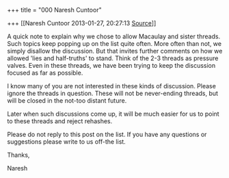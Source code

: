 +++
title = "000 Naresh Cuntoor"

+++
[[Naresh Cuntoor	2013-01-27, 20:27:13 [Source](https://groups.google.com/g/samskrita/c/YFjP_ptzhVQ)]]



A quick note to explain why we chose to allow Macaulay and sister threads. Such topics keep popping up on the list quite often. More often than not, we simply disallow the discussion. But that invites further comments on how we allowed 'lies and half-truths' to stand. Think of the 2-3 threads as pressure valves. Even in these threads, we have been trying to keep the discussion focused as far as possible.  
  

I know many of you are not interested in these kinds of discussion. Please ignore the threads in question. These will not be never-ending threads, but will be closed in the not-too distant future.  
  

Later when such discussions come up, it will be much easier for us to point to these threads and reject rehashes.  
  

Please do not reply to this post on the list. If you have any questions or suggestions please write to us off-the list.  

  

Thanks,  

Naresh  
  

